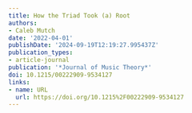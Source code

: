 ```yaml
---
title: How the Triad Took (a) Root
authors:
- Caleb Mutch
date: '2022-04-01'
publishDate: '2024-09-19T12:19:27.995437Z'
publication_types:
- article-journal
publication: '*Journal of Music Theory*'
doi: 10.1215/00222909-9534127
links:
- name: URL
  url: https://doi.org/10.1215%2F00222909-9534127
---
```

